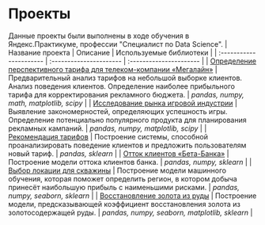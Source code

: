 # Проекты
Данные проекты были выполнены в ходе обучения в Яндекс.Практикуме, профессии "Специалист по Data Science".
| Название проекта | Описание | Используемые библиотеки |
| :---------------------- | :---------------------- | :---------------------- |
| [Определение перспективного тарифа для телеком-компании «Мегалайн»](https://github.com/Michael-Sharma/projects/tree/main/telecom_perspective_%20tariff) | Предварительный анализ тарифов на небольшой выборке клиентов. Анализ поведения клиентов. Определение наиболее прибыльного тарифа для корректирования рекламного бюджета. | *pandas, numpy, math, matplotlib, scipy* |
| [Исследование рынка игровой индустрии](https://github.com/Michael-Sharma/projects/tree/main/gamedev) | Выявление закономерностей, определяющих успешность игры. Определение потенциально популярного продукта для планирования рекламных кампаний. | *pandas, numpy, matplotlib, scipy* |
| [Рекомендация тарифов](https://github.com/Michael-Sharma/projects/tree/main/telecom_tariff_recommendation) | Построение системы, способной проанализировать поведение клиентов и предложить пользователям новый тариф. | *pandas, sklearn* |
| [Отток клиентов «Бета-Банка»](https://github.com/Michael-Sharma/projects/tree/main/churn_clients) | Построение модели оттока клиентов банка. | *pandas, numpy, sklearn* |
| [Выбор локации для скважины](https://github.com/Michael-Sharma/projects/tree/main/location_for_drilling) | Построение модели машинного обучения, которая поможет определить регион, в котором добыча принесёт наибольшую прибыль с наименьшими рисками. | *pandas, numpy, seaborn, sklearn* |
| [Восстановление золота из руды](https://github.com/Michael-Sharma/projects/tree/main/gold_recovery) | Построение модели, предсказывающей коэффициент восстановления золота из золотосодержащей руды. | *pandas, numpy, seaborn, matplotlib, sklearn* |



